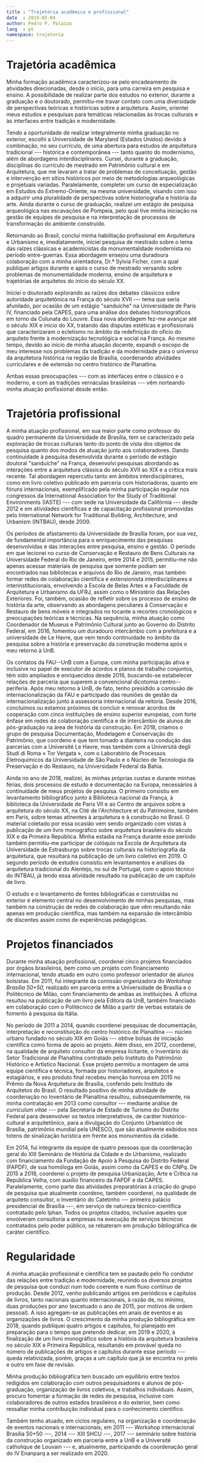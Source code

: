 ```yaml
---
title : "Trajetória acadêmica e profissional"
date  : 2019-05-04
author: Pedro P. Palazzo
lang  : pt
namespace: trajetoria
---
```


Trajetória acadêmica
====================

Minha formação acadêmica caracterizou-se pelo encadeamento de atividades
direcionadas, desde o início, para uma carreira em pesquisa e ensino. A
possibilidade de realizar parte dos estudos no exterior, durante a
graduação e o doutorado, permitiu-me travar contato com uma diversidade
de perspectivas teóricas e históricas sobre a arquitetura. Assim,
orientei meus estudos e pesquisas para temáticas relacionadas às trocas
culturais e às interfaces entre tradição e modernidade.

Tendo a oportunidade de realizar integralmente minha graduação no
exterior, escolhi a Universidade de Maryland (Estados Unidos) devido à
combinação, no seu currículo, de uma abertura para estudos de
arquitetura tradicional --- histórica e contemporânea --- tanto quanto
do modernismo, além de abordagens interdisciplinares. Cursei, durante a
graduação, disciplinas do currículo de mestrado em Patrimônio cultural e
em Arquitetura, que me levaram a tratar de problemas de conceituação,
gestão e intervenção em sítios históricos por meio de metodologias
arqueológicas e projetuais variadas. Paralelamente, completei um curso
de especialização em Estudos do Extremo-Oriente, na mesma universidade,
visando com isso a adquirir uma pluralidade de perspectivas sobre
historiografia e história da arte. Ainda durante o curso de graduação,
realizei um estágio de pesquisa arqueológica nas escavações de Pompeia,
pelo qual tive minha iniciação na gestão de equipes de pesquisa e na
interpretação de processos de transformação do ambiente construído.

Retornando ao Brasil, concluí minha habilitação profissional em
Arquitetura e Urbanismo e, imediatamente, iniciei pesquisa de mestrado
sobre o tema das raízes clássicas e academicistas da monumentalidade
modernista no período entre-guerras. Essa abordagem ensejou uma
duradoura colaboração com a minha orientadora, Dr.ª Sylvia Ficher, com a
qual publiquei artigos durante e após o curso de mestrado versando sobre
problemas de monumentalidade moderna, ensino de arquitetura e
trajetórias de arquitetos do início do século XX.

Iniciei o doutorado explorando as raízes dos debates clássicos sobre
autoridade arquitetônica na França do século XVII --- tema que seria
afunilado, por ocasião de um estágio "sanduíche" na Universidade de
Paris IV, financiado pela CAPES, para uma análise dos debates
historiográficos em torno da Colunata do Louvre. Essa nova abordagem
fez-me avançar até o século XIX e início do XX, tratando das disputas
estéticas e profissionais que caracterizaram o ecletismo no âmbito da
redefinição do ofício do arquiteto frente à modernização tecnológica e
social na França. Ao mesmo tempo, devido ao início de minha atuação
docente, expandi o escopo de meu interesse nos problemas da tradição e
da modernidade para o universo da arquitetura histórica na região de
Brasília, coordenando atividades curriculares e de extensão no centro
histórico de Planaltina.

Ambas essas preocupações --- com as interfaces entre o clássico e o
moderno, e com as tradições vernáculas brasileiras --- vêm norteando
minha atuação profissional desde então.


Trajetória profissional
=======================

A minha atuação profissional, em sua maior parte como professor do
quadro permanente da Universidade de Brasília, tem se caracterizado pela
exploração de trocas culturais tanto do ponto de vista dos objetos de
pesquisa quanto dos modos de atuação junto aos colaboradores. Dando
continuidade à pesquisa desenvolvida durante o período de estágio
doutoral "sanduíche" na França, desenvolvi pesquisas abordando as
interações entre a arquitetura clássica do século XVII ao XIX e a
crítica mais recente. Tal abordagem repercutiu tanto em âmbitos
interdisciplinares, como em livro coletivo publicado em parceria com
historiadoras, quanto em fóruns internacionais, exemplificado pela minha
participação regular nos congressos da International Association for the
Study of Traditional Environments (IASTE) --- com sede na Universidade
da Califórnia --- desde 2012 e em atividades científicas e de
capacitação profissional promovidas pelo International Network for
Traditional Building, Architecture, and Urbanism (INTBAU), desde 2009.

Os períodos de afastamento da Universidade de Brasília foram, por sua
vez, de fundamental importância para
o enriquecimento das pesquisas desenvolvidas e das interações entre
  pesquisa, ensino e gestão. O período em que lecionei no curso de
  Conservação e Restauro de Bens Culturais na Universidade Federal do
  Rio de Janeiro, entre 2014 e 2015, permitiu-me não apenas acessar
  materiais de pesquisa que somente podiam ser encontrados nas
  bibliotecas e arquivos do Rio de Janeiro, mas também formar redes de
  colaboração científica e extensionista interdisciplinares e
  interinstitucionais, envolvendo a Escola de Belas Artes e a Faculdade
  de Arquitetura e Urbanismo da UFRJ, assim como
o Ministério das Relações Exteriores. Foi, também, ocasião de refletir
  sobre os processo de ensino de história da arte, observando as
  abordagens peculiares à Conservação e Restauro de bens móveis e
  integrados no tocante a recortes cronológicos e preocupações teóricas
  e técnicas. Na sequência, minha atuação como Coordenador de Museus e
  Patrimônio Cultural junto ao Governo do Distrito Federal, em 2016,
  fomentou um duradouro intercâmbio com a prefeitura e a universidade de
  Le Havre, que vem tendo continuidade no âmbito da pesquisa sobre a
  história e preservação da construção moderna após o meu retorno à UnB.

Os contatos da FAU--UnB com a Europa, com minha participação ativa e
inclusive no papel de executor de acordos e planos de trabalho
conjuntos, têm sido ampliados e enriquecidos desde 2016, buscando-se
estabelecer relações de parceria que superem a convencional dicotomia
centro--periferia. Após meu retorno à UnB, de fato, tenho presidido a
comissão de internacionalização da FAU e participado das reuniões de
gestão da internacionalização junto à assessoria internacional da
reitoria. Desde 2016, concluímos ou estamos próximos de concluir e
renovar acordos de cooperação com cinco instituições de ensino superior
europeias, com forte ênfase em redes de colaboração científica e de
intercâmbio de alunos de pós-graduação na área de história da
construção. Em 2018, criamos o grupo de pesquisa Documentação, Modelagem
e Conservação do Patrimônio, que coordeno e que tem tomado a dianteira
na condução das parcerias com a Université Le Havre, mas também com a
Università degli Studi di Roma « Tor Vergata », com
o Laboratório de Processos Eletroquímicos da Universidade de São Paulo e
  o Núcleo de Tecnologia da Preservação e do Restauro, na Universidade
  Federal da Bahia.

Ainda no ano de 2018, realizei, às minhas próprias custas e durante
minhas férias, dois processos de estudo e documentação na Europa,
necessários à continuidade de meus projetos de pesquisa. O primeiro
consistiu em levantamento bibliográfico junto à Biblioteca nacional da
França, à biblioteca da Universidade de Paris VII e ao Centro de
arquivos sobre a arquitetura do século XX, na Cité de l'Architecture et
du Patrimoine, também em Paris, sobre temas atinentes à arquitetura e à
construção no Brasil. O material coletado por essa ocasião vem sendo
organizado com vistas à publicação de um livro monográfico sobre
arquitetura brasileira do século XIX e da Primeira República. Minha
estadia na França durante esse período também permitiu-me participar de
colóquio na Escola de Arquitetura da Universidade de Estrasburgo sobre
trocas culturais na historiografia da arquitetura, que resultará na
publicação de um livro coletivo em 2019. O segundo período de estudos
consistiu em levantamentos e análises da arquitetura tradicional do
Alentejo, no sul de Portugal, com o apoio técnico do INTBAU, já tendo
essa atividade resultado na publicação de um capítulo de livro.

O estudo e o levantamento de fontes bibliográficas e construídas no
exterior é elemento central no desenvolvimento de minhas pesquisas, mas
também na construção de redes de colaboração que vêm resultando não
apenas em produção científica, mas também na expansão de intercâmbio de
discentes assim como de experiências pedagógicas.


Projetos financiados
====================

Durante minha atuação profissional, coordenei cinco projetos financiados
por órgãos brasileiros, bem como um projeto com financiamento
internacional, tendo atuado em outro como professor orientador de alunos
bolsistas. Em 2011, fui integrante da comissão organizadora do *Workshop
Brasília 50+50,* realizado em parceria entre a Universidade de Brasília
e o Politécnico de Milão, com financiamento de ambas as instituições. A
oficina resultou na publicação de um livro pela Editora da UnB, também
financiado em colaboração com o Politécnico de Milão a partir de verbas
estatais de fomento à pesquisa da Itália.

No período de 2011 a 2014, quando coordenei pesquisas de documentação,
interpretação e reconstituição do centro histórico de Planaltina ---
núcleo urbano fundado no século XIX em Goiás --- obtive bolsas de
iniciação científica como forma de apoio ao projeto. Além disso, em
2012, coordenei, na qualidade de arquiteto consultor da empresa
licitante, o Inventário do Setor Tradicional de Planaltina contratado
pelo Instituto do Patrimônio Histórico e Artístico Nacional. Esse
projeto permitiu a montagem de uma equipe científica e técnica, formada
por historiadores, arquitetos e estagiários, e seu produto final recebeu
menção honrosa em 2015 no Prêmio da Nova Arquitetura de Brasília,
conferido pelo Instituto de Arquitetos do Brasil. O resultado positivo
de minha atividade de coordenação no Inventário de Planaltina resultou,
subsequentemente, na minha contratação em 2013 como consultor ---
mediante análise de *curriculum vitae* --- pela Secretaria de Estado de
Turismo do Distrito Federal para desenvolver os textos interpretativos,
de caráter histórico-cultural e arquitetônico, para a divulgação do
Conjunto Urbanístico de Brasília, patrimônio mundial pela UNESCO, que
são atualmente exibidos nos totens de sinalização turística em frente
aos monumentos da cidade.

Em 2014, fui integrante da equipe de quatro pessoas que da coordenação
geral do XIII Seminário de História da Cidade e do Urbanismo, realizado
com financiamento da Fundação de Apoio à Pesquisa do Distrito Federal
(FAPDF), de sua homóloga em Goiás, assim como da CAPES e do CNPq. De
2015 a 2018, coordenei o projeto de pesquisa Urbanização, Arte e Crítica
na República Velha, com auxílio financeiro da FAPDF e da CAPES.
Paralelamente, como parte das atividades preparatórias à criação do
grupo de pesquisa que atualmente coordeno, também coordenei, na
qualidade de arquiteto consultor, o Inventário do Catetinho --- primeiro
palácio presidencial de Brasília ---, em serviço de natureza
técnico-científica contratado pelo Iphan. Todos os projetos citados,
inclusive aqueles que envolveram consultoria a empresas na execução de
serviços técnicos contratados pelo poder público, se rebateram em
produção bibliográfica de caráter científico.


Regularidade
============

A minha atuação profissional e científica tem se pautado pelo fio
condutor das relações entre tradição e modernidade, reunindo os diversos
projetos de pesquisa que conduzi num todo coerente e num fluxo contínuo
de produção. Desde 2012, venho publicando artigos em periódicos e
capítulos de livros, tanto nacionais quanto internacionais, à razão de,
no mínimo, duas produções por ano (excetuado o ano de 2015, por motivos
de ordem pessoal). A isso agregam-se as publicações em anais de eventos
e as organizações de livros. O crescimento da minha produção
bibliográfica em 2018, quando publiquei quatro artigos e capítulos, foi
planejado em preparação para o tempo que pretendo dedicar, em 2019 e
2020, à finalização de um livro monográfico sobre a história da
arquitetura brasileira no século XIX e Primeira República, resultando em
provável queda no número de publicações de artigos e capítulos durante
esse período --- queda relativizada, porém, graças a um capítulo que já
se encontra no prelo e outro em fase de revisão.

Minha produção bibliográfica tem buscado um equilíbrio entre textos
redigidos em colaboração com outros pesquisadores e alunos de
pós-graduação, organização de livros coletivos, e trabalhos individuais.
Assim, procuro fomentar a formação de redes de pesquisa, inclusive com
colaboradores de outros estados brasileiros e do exterior, bem como
ressaltar minha contribuição individual para o conhecimento científico.

Também tenho atuado, em ciclos regulares, na organização e coordenação
de eventos nacionais e internacionais, em 2011 --- Workshop
internacional Brasília 50+50 ---, 2014 --- XIII SHCU ---, 2017 ---
seminário sobre história da construção organizado em parceria entre a
UnB e a Université catholique de Louvain --- e, atualmente, participando
da coordenação geral do IV Enanparq a ser realizado em 2020.

